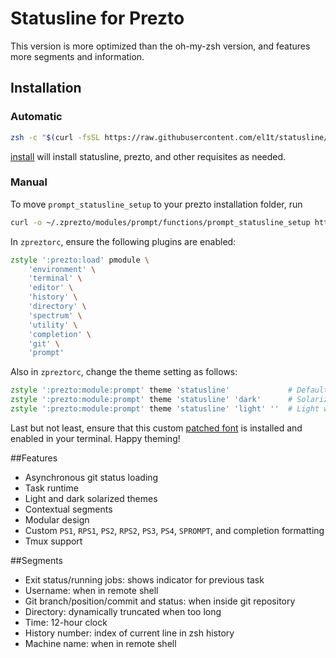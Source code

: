 Statusline for Prezto
===========
This version is more optimized than the oh-my-zsh version, and features more segments and information.

## Installation
### Automatic
```zsh
zsh -c "$(curl -fsSL https://raw.githubusercontent.com/el1t/statusline/master/prezto/install)"
```
[install](install) will install statusline, prezto, and other requisites as needed.

### Manual
To move `prompt_statusline_setup` to your prezto installation folder, run
```zsh
curl -o ~/.zprezto/modules/prompt/functions/prompt_statusline_setup https://raw.githubusercontent.com/el1t/statusline/master/prezto/prompt_statusline_setup
```
In `zpreztorc`, ensure the following plugins are enabled:
```zsh
zstyle ':prezto:load' pmodule \
	'environment' \
	'terminal' \
	'editor' \
	'history' \
	'directory' \
	'spectrum' \
	'utility' \
	'completion' \
	'git' \
	'prompt'
```
Also in `zpreztorc`, change the theme setting as follows:
```zsh
zstyle ':prezto:module:prompt' theme 'statusline'             # Default light theme
zstyle ':prezto:module:prompt' theme 'statusline' 'dark'      # Solarized dark theme
zstyle ':prezto:module:prompt' theme 'statusline' 'light' ''  # Light with transparent statusbar
```
Last but not least, ensure that this custom [patched font](setup/MenloforPowerline-Regular.otf) is installed and enabled in your terminal.
Happy theming!

##Features
- Asynchronous git status loading
- Task runtime
- Light and dark solarized themes
- Contextual segments
- Modular design
- Custom `PS1`, `RPS1`, `PS2`, `RPS2`, `PS3`, `PS4`, `SPROMPT`, and completion formatting
- Tmux support

##Segments
- Exit status/running jobs: shows indicator for previous task
- Username: when in remote shell
- Git branch/position/commit and status: when inside git repository
- Directory: dynamically truncated when too long
- Time: 12-hour clock
- History number: index of current line in zsh history
- Machine name: when in remote shell
